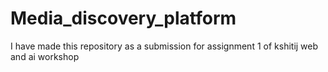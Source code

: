 # Media_discovery_platform
I have made this repository as a submission for assignment 1 of kshitij web and ai workshop 

